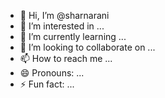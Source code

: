 - 👋 Hi, I’m @sharnarani
- 👀 I’m interested in ...
- 🌱 I’m currently learning ...
- 💞️ I’m looking to collaborate on ...
- 📫 How to reach me ...
- 😄 Pronouns: ...
- ⚡ Fun fact: ...

<!---
sharnarani/sharnarani is a ✨ special ✨ repository because its `README.md` (this file) appears on your GitHub profile.
You can click the Preview link to take a look at your changes.
--->
